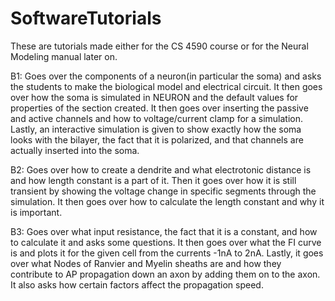 # SoftwareTutorials
These are tutorials made either for the CS 4590 course or for the Neural Modeling manual later on.


B1:
     Goes over the components of a neuron(in particular the soma) and asks the students to make the biological model and electrical circuit. It then goes over how the soma is simulated in NEURON and the default values for properties of the section created. It then goes over inserting the passive and active channels and how to voltage/current clamp for a simulation. Lastly, an interactive simulation is given to show exactly how the soma looks with the bilayer, the fact that it is polarized, and that channels are actually inserted into the soma.

B2:
     Goes over how to create a dendrite and what electrotonic distance is and how length constant is a part of it. Then it goes over how it is still transient by showing the voltage change in specific segments through the simulation. It then goes over how to calculate the length constant and why it is important.
  
B3:
     Goes over what input resistance, the fact that it is a constant, and how to calculate it and asks some questions. It then goes over what the FI curve is and plots it for the given cell from the currents -1nA to 2nA. Lastly, it goes over what Nodes of Ranvier and Myelin sheaths are and how they contribute to AP propagation down an axon by adding them on to the axon. It also asks how certain factors affect the propagation speed.



